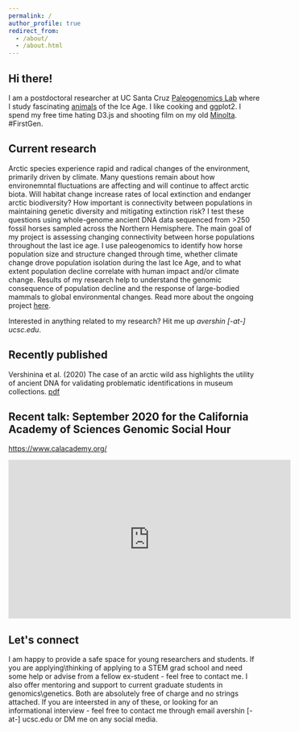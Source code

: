 ```yaml
---
permalink: /
author_profile: true
redirect_from: 
  - /about/
  - /about.html
---
```




Hi there!
----

I am a postdoctoral researcher at UC Santa Cruz [Paleogenomics Lab](https://pgl.soe.ucsc.edu/) where I study fascinating [animals](https://www.facebook.com/watch/live/?v=2644359772477849&ref=watch_permalink) of the Ice Age. I like cooking and ggplot2. I spend my free time hating D3.js and shooting film on my old [Minolta](https://www.instagram.com/les_halles_photography/). #FirstGen.

Current research 
------

Arctic species experience rapid and radical changes of the environment, primarily driven by climate. Many questions remain about how environemntal fluctuations are affecting and will continue to affect arctic biota. Will habitat change increase rates of local extinction and endanger arctic biodiversity? How important is connectivity between populations in maintaining genetic diversity and mitigating extinction risk? I test these questions using whole-genome ancient DNA data sequenced from >250 fossil horses sampled across the Northern Hemisphere. The main goal of my project is assessing changing connectivity between horse populations throughout the last ice age. I use paleogenomics to identify how horse population size and structure changed through time, whether climate change drove population isolation during the last Ice Age, and to what extent population decline correlate with human impact and/or climate change. Results of my research help to understand the genomic consequence of population decline and the response of large-bodied mammals to global environmental changes. Read more about the ongoing project [here](https://pgl.soe.ucsc.edu/horses.html).

Interested in anything related to my research? Hit me up *avershin [-at-] ucsc.edu*.


Recently published
------

Vershinina et al. (2020) The case of an arctic wild ass highlights the utility of ancient DNA for validating problematic identifications in museum collections. [pdf](https://www.researchgate.net/publication/338135642_The_case_of_an_arctic_wild_ass_highlights_the_utility_of_ancient_DNA_for_validating_problematic_identifications_in_museum_collections)


Recent talk: September 2020 for the California Academy of Sciences Genomic Social Hour
------
https://www.calacademy.org/

<iframe width="560" height="315" src="https://www.youtube.com/embed/B01XSrKcr9I?start=1335" frameborder="0" allow="accelerometer; autoplay; clipboard-write; encrypted-media; gyroscope; picture-in-picture" allowfullscreen></iframe>



Let's connect
------

I am happy to provide a safe space for young researchers and students. If you are applying\thinking of applying to a STEM grad school and need some help or advise from a fellow ex-student - feel free to contact me. I also offer mentoring and support to current graduate students in genomics\genetics. Both are absolutely free of charge and no strings attached. If you are inteersted in any of these, or looking for an informational interview - feel free to contact me through email avershin [-at-] ucsc.edu or DM me on any social media.  